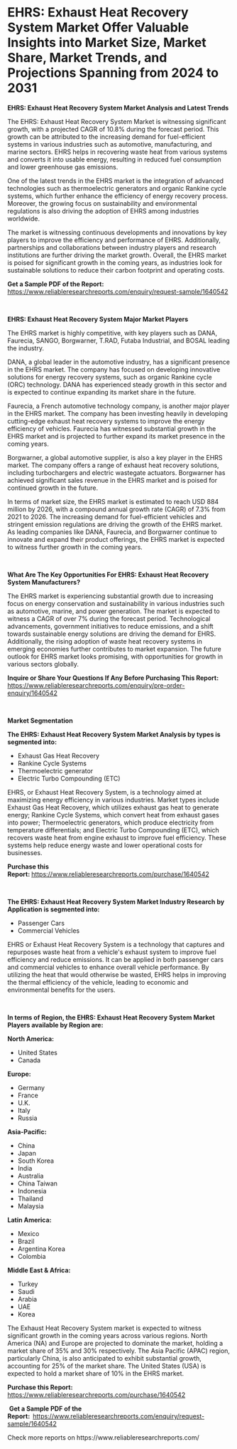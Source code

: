 <p><h1>EHRS: Exhaust Heat Recovery System Market Offer Valuable Insights into Market Size, Market Share, Market Trends, and Projections Spanning from 2024 to 2031</h1></p><p><strong>EHRS: Exhaust Heat Recovery System Market Analysis and Latest Trends</strong></p>
<p><p>The EHRS: Exhaust Heat Recovery System Market is witnessing significant growth, with a projected CAGR of 10.8% during the forecast period. This growth can be attributed to the increasing demand for fuel-efficient systems in various industries such as automotive, manufacturing, and marine sectors. EHRS helps in recovering waste heat from various systems and converts it into usable energy, resulting in reduced fuel consumption and lower greenhouse gas emissions.</p><p>One of the latest trends in the EHRS market is the integration of advanced technologies such as thermoelectric generators and organic Rankine cycle systems, which further enhance the efficiency of energy recovery process. Moreover, the growing focus on sustainability and environmental regulations is also driving the adoption of EHRS among industries worldwide.</p><p>The market is witnessing continuous developments and innovations by key players to improve the efficiency and performance of EHRS. Additionally, partnerships and collaborations between industry players and research institutions are further driving the market growth. Overall, the EHRS market is poised for significant growth in the coming years, as industries look for sustainable solutions to reduce their carbon footprint and operating costs.</p></p>
<p><strong>Get a Sample PDF of the Report:&nbsp;</strong> <a href="https://www.reliableresearchreports.com/enquiry/request-sample/1640542">https://www.reliableresearchreports.com/enquiry/request-sample/1640542</a></p>
<p>&nbsp;</p>
<p><strong>EHRS: Exhaust Heat Recovery System Major Market Players</strong></p>
<p><p>The EHRS market is highly competitive, with key players such as DANA, Faurecia, SANGO, Borgwarner, T.RAD, Futaba Industrial, and BOSAL leading the industry. </p><p>DANA, a global leader in the automotive industry, has a significant presence in the EHRS market. The company has focused on developing innovative solutions for energy recovery systems, such as organic Rankine cycle (ORC) technology. DANA has experienced steady growth in this sector and is expected to continue expanding its market share in the future.</p><p>Faurecia, a French automotive technology company, is another major player in the EHRS market. The company has been investing heavily in developing cutting-edge exhaust heat recovery systems to improve the energy efficiency of vehicles. Faurecia has witnessed substantial growth in the EHRS market and is projected to further expand its market presence in the coming years.</p><p>Borgwarner, a global automotive supplier, is also a key player in the EHRS market. The company offers a range of exhaust heat recovery solutions, including turbochargers and electric wastegate actuators. Borgwarner has achieved significant sales revenue in the EHRS market and is poised for continued growth in the future.</p><p>In terms of market size, the EHRS market is estimated to reach USD 884 million by 2026, with a compound annual growth rate (CAGR) of 7.3% from 2021 to 2026. The increasing demand for fuel-efficient vehicles and stringent emission regulations are driving the growth of the EHRS market. As leading companies like DANA, Faurecia, and Borgwarner continue to innovate and expand their product offerings, the EHRS market is expected to witness further growth in the coming years.</p></p>
<p>&nbsp;</p>
<p><strong>What Are The Key Opportunities For EHRS: Exhaust Heat Recovery System Manufacturers?</strong></p>
<p><p>The EHRS market is experiencing substantial growth due to increasing focus on energy conservation and sustainability in various industries such as automotive, marine, and power generation. The market is expected to witness a CAGR of over 7% during the forecast period. Technological advancements, government initiatives to reduce emissions, and a shift towards sustainable energy solutions are driving the demand for EHRS. Additionally, the rising adoption of waste heat recovery systems in emerging economies further contributes to market expansion. The future outlook for EHRS market looks promising, with opportunities for growth in various sectors globally.</p></p>
<p><strong>Inquire or Share Your Questions If Any Before Purchasing This Report:</strong> <a href="https://www.reliableresearchreports.com/enquiry/pre-order-enquiry/1640542">https://www.reliableresearchreports.com/enquiry/pre-order-enquiry/1640542</a></p>
<p>&nbsp;</p>
<p><strong>Market Segmentation</strong></p>
<p><strong>The EHRS: Exhaust Heat Recovery System Market Analysis by types is segmented into:</strong></p>
<p><ul><li>Exhaust Gas Heat Recovery</li><li>Rankine Cycle Systems</li><li>Thermoelectric generator</li><li>Electric Turbo Compounding (ETC)</li></ul></p>
<p><p>EHRS, or Exhaust Heat Recovery System, is a technology aimed at maximizing energy efficiency in various industries. Market types include Exhaust Gas Heat Recovery, which utilizes exhaust gas heat to generate energy; Rankine Cycle Systems, which convert heat from exhaust gases into power; Thermoelectric generators, which produce electricity from temperature differentials; and Electric Turbo Compounding (ETC), which recovers waste heat from engine exhaust to improve fuel efficiency. These systems help reduce energy waste and lower operational costs for businesses.</p></p>
<p><strong>Purchase this Report:&nbsp;</strong><a href="https://www.reliableresearchreports.com/purchase/1640542">https://www.reliableresearchreports.com/purchase/1640542</a></p>
<p>&nbsp;</p>
<p><strong>The EHRS: Exhaust Heat Recovery System Market Industry Research by Application is segmented into:</strong></p>
<p><ul><li>Passenger Cars</li><li>Commercial Vehicles</li></ul></p>
<p><p>EHRS or Exhaust Heat Recovery System is a technology that captures and repurposes waste heat from a vehicle's exhaust system to improve fuel efficiency and reduce emissions. It can be applied in both passenger cars and commercial vehicles to enhance overall vehicle performance. By utilizing the heat that would otherwise be wasted, EHRS helps in improving the thermal efficiency of the vehicle, leading to economic and environmental benefits for the users.</p></p>
<p>&nbsp;</p>
<p><strong>In terms of Region, the EHRS: Exhaust Heat Recovery System Market Players available by Region are:</strong></p>
<p>
    <p> <strong> North America: </strong>
        <ul>
            <li>United States</li>
            <li>Canada</li>
        </ul>
        </p> 
    <p> <strong> Europe: </strong>
        <ul>
            <li>Germany</li>
            <li>France</li>
            <li>U.K.</li>
            <li>Italy</li>
            <li>Russia</li>
        </ul>
        </p> 
    <p> <strong> Asia-Pacific: </strong>
        <ul>
            <li>China</li>
            <li>Japan</li>
            <li>South Korea</li>
            <li>India</li>
            <li>Australia</li>
            <li>China Taiwan</li>
            <li>Indonesia</li>
            <li>Thailand</li>
            <li>Malaysia</li>
        </ul>
        </p> 
    <p> <strong> Latin America: </strong>
        <ul>
            <li>Mexico</li>
            <li>Brazil</li>
            <li>Argentina Korea</li>
            <li>Colombia</li>
        </ul>
        </p> 
    <p> <strong> Middle East & Africa: </strong>
        <ul>
            <li>Turkey</li>
            <li>Saudi</li>
            <li>Arabia</li>
            <li>UAE</li>
            <li>Korea</li>
        </ul>
    </p>
    </p>
<p><p>The Exhaust Heat Recovery System market is expected to witness significant growth in the coming years across various regions. North America (NA) and Europe are projected to dominate the market, holding a market share of 35% and 30% respectively. The Asia Pacific (APAC) region, particularly China, is also anticipated to exhibit substantial growth, accounting for 25% of the market share. The United States (USA) is expected to hold a market share of 10% in the EHRS market.</p></p>
<p><strong>Purchase this Report: </strong><a href="https://www.reliableresearchreports.com/purchase/1640542">https://www.reliableresearchreports.com/purchase/1640542</a></p>
<p>&nbsp;<strong>Get a Sample PDF of the Report:&nbsp;&nbsp;</strong><a href="https://www.reliableresearchreports.com/enquiry/request-sample/1640542">https://www.reliableresearchreports.com/enquiry/request-sample/1640542</a></p>
<p><strong></strong></p>
<p>Check more reports on https://www.reliableresearchreports.com/</p>